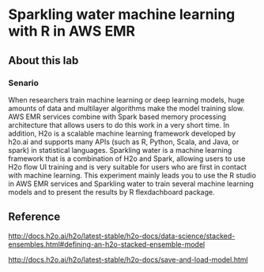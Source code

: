 # Sparkling water machine learning with R in AWS EMR


## About this lab
### Senario 

When researchers train machine learning or deep learning models, huge amounts of data and multilayer algorithms make the model training slow. AWS EMR services combine with Spark based memory processing architecture that allows users to do this work in a very short time. In addition, H2o is a scalable machine learning framework developed by h2o.ai and supports many APIs (such as R, Python, Scala, and Java, or spark) in statistical languages. Sparkling water is a machine learning framework that is a combination of H2o and Spark, allowing users to use H2o flow UI training and is very suitable for users who are first in contact with machine learning. This experiment mainly leads you to use the R studio in AWS EMR services and Sparkling water to train several machine learning models and to present the results by R flexdachboard package.



## Reference

http://docs.h2o.ai/h2o/latest-stable/h2o-docs/data-science/stacked-ensembles.html#defining-an-h2o-stacked-ensemble-model

http://docs.h2o.ai/h2o/latest-stable/h2o-docs/save-and-load-model.html
